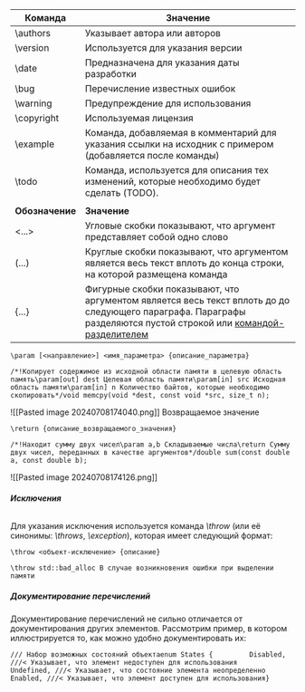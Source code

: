 
| **Команда**     | **Значение**                                                                                                                                                                                                                               |
| --------------- | ------------------------------------------------------------------------------------------------------------------------------------------------------------------------------------------------------------------------------------------ |
| \authors        | Указывает автора или авторов                                                                                                                                                                                                               |
| \version        | Используется для указания версии                                                                                                                                                                                                           |
| \date           | Предназначена для указания даты разработки                                                                                                                                                                                                 |
| \bug            | Перечисление известных ошибок                                                                                                                                                                                                              |
| \warning        | Предупреждение для использования                                                                                                                                                                                                           |
| \copyright      | Используемая лицензия                                                                                                                                                                                                                      |
| \example        | Команда, добавляемая в комментарий для указания ссылки на исходник с примером (добавляется после команды)                                                                                                                                  |
| \todo           | Команда, используется для описания тех изменений, которые необходимо будет сделать (TODO).                                                                                                                                                 |
|                 |                                                                                                                                                                                                                                            |
| **Обозначение** | **Значение**                                                                                                                                                                                                                               |
| <...>           | Угловые скобки показывают, что аргумент представляет собой одно слово                                                                                                                                                                      |
| (...)           | Круглые скобки показывают, что аргументом является весь текст вплоть до конца строки, на которой размещена команда                                                                                                                         |
| {...}           | Фигурные скобки показывают, что аргументом является весь текст вплоть до до следующего параграфа. Параграфы разделяются пустой строкой или [командой-разделителем](http://www.stack.nl/~dimitri/doxygen/manual/commands.html#cmdattention) |

```
\param [<направление>] <имя_параметра> {описание_параметра}
```

```
/*!Копирует содержимое из исходной области памяти в целевую область память\param[out] dest Целевая область памяти\param[in] src Исходная область памяти\param[in] n Количество байтов, которые необходимо скопировать*/void memcpy(void *dest, const void *src, size_t n);
```
![[Pasted image 20240708174040.png]]
 Возвращаемое значение
 ```
\return {описание_возвращаемого_значения}
```

```
/*!Находит сумму двух чисел\param a,b Складываемые числа\return Сумму двух чисел, переданных в качестве аргументов*/double sum(const double a, const double b);
```
![[Pasted image 20240708174126.png]]
###### **Исключения**

  
Для указания исключения используется команда _\throw_ (или её синонимы: _\throws_, _\exception_), которая имеет следующий формат:
```
\throw <объект-исключение> {описание}
```
```
\throw std::bad_alloc В случае возникновения ошибки при выделении памяти
```


##### **Документирование перечислений**

  
Документирование перечислений не сильно отличается от документирования других элементов. Рассмотрим пример, в котором иллюстрируется то, как можно удобно документировать их:  
  

```
/// Набор возможных состояний объектаenum States {         Disabled, ///< Указывает, что элемент недоступен для использования         Undefined, ///< Указывает, что состояние элемента неопределенно         Enabled, ///< Указывает, что элемент доступен для использования}
```
